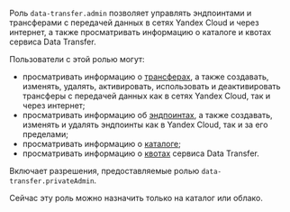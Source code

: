 Роль `data-transfer.admin` позволяет управлять эндпоинтами и трансферами с передачей данных в сетях Yandex Cloud и через интернет, а также просматривать информацию о каталоге и квотах сервиса Data Transfer.

Пользователи с этой ролью могут:
* просматривать информацию о [трансферах](../../data-transfer/concepts/index.md#transfer), а также создавать, изменять, удалять, активировать, использовать и деактивировать трансферы с передачей данных как в сетях Yandex Cloud, так и через интернет;
* просматривать информацию об [эндпоинтах](../../data-transfer/concepts/index.md#endpoint), а также создавать, изменять и удалять эндпоинты как в Yandex Cloud, так и за его пределами;
* просматривать информацию о [каталоге](../../resource-manager/concepts/resources-hierarchy.md#folder);
* просматривать информацию о [квотах](../../data-transfer/concepts/limits.md#dataproc-quotas) сервиса Data Transfer.

Включает разрешения, предоставляемые ролью `data-transfer.privateAdmin`.

Сейчас эту роль можно назначить только на каталог или облако.